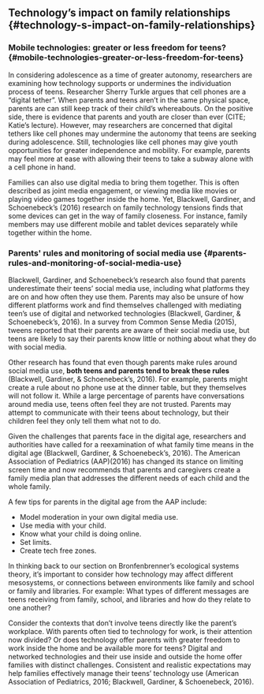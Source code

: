 ## Technology’s impact on family relationships {#technology-s-impact-on-family-relationships}

### Mobile technologies: greater or less freedom for teens? {#mobile-technologies-greater-or-less-freedom-for-teens}

In considering adolescence as a time of greater autonomy, researchers are examining how technology supports or undermines the individuation process of teens. Researcher Sherry Turkle argues that cell phones are a “digital tether”. When parents and teens aren’t in the same physical space, parents are can still keep track of their child’s whereabouts. On the positive side, there is evidence that parents and youth are closer than ever (CITE; Katie’s lecture). However, may researchers are concerned that digital tethers like cell phones may undermine the autonomy that teens are seeking during adolescence. Still, technologies like cell phones may give youth opportunities for greater independence and mobility. For example, parents may feel more at ease with allowing their teens to take a subway alone with a cell phone in hand.

Families can also use digital media to bring them together. This is often described as joint media engagement, or viewing media like movies or playing video games together inside the home. Yet, Blackwell, Gardiner, and Schoenebeck’s (2016) research on family technology tensions finds that some devices can get in the way of family closeness. For instance, family members may use different mobile and tablet devices separately while together within the home.

### Parents&#039; rules and monitoring of social media use {#parents-rules-and-monitoring-of-social-media-use}

Blackwell, Gardiner, and Schoenebeck’s research also found that parents underestimate their teens’ social media use, including what platforms they are on and how often they use them. Parents may also be unsure of how different platforms work and find themselves challenged with mediating teen’s use of digital and networked technologies (Blackwell, Gardiner, &amp; Schoenebeck’s, 2016). In a survey from Common Sense Media (2015), tweens reported that their parents are aware of their social media use, but teens are likely to say their parents know little or nothing about what they do with social media.

Other research has found that even though parents make rules around social media use, **both teens and parents tend to break these rules** (Blackwell, Gardiner, &amp; Schoenebeck’s, 2016). For example, parents might create a rule about no phone use at the dinner table, but they themselves will not follow it. While a large percentage of parents have conversations around media use, teens often feel they are not trusted. Parents may attempt to communicate with their teens about technology, but their children feel they only tell them what not to do.

Given the challenges that parents face in the digital age, researchers and authorities have called for a reexamination of what family time means in the digital age (Blackwell, Gardiner, &amp; Schoenebeck’s, 2016). The American Association of Pediatrics (AAP)(2016) has changed its stance on limiting screen time and now recommends that parents and caregivers create a family media plan that addresses the different needs of each child and the whole family.

A few tips for parents in the digital age from the AAP include:

*   Model moderation in your own digital media use.
*   Use media with your child.
*   Know what your child is doing online.
*   Set limits.
*   Create tech free zones.

In thinking back to our section on Bronfenbrenner’s ecological systems theory, it’s important to consider how technology may affect different mesosystems, or connections between environments like family and school or family and libraries. For example: What types of different messages are teens receiving from family, school, and libraries and how do they relate to one another?

Consider the contexts that don’t involve teens directly like the parent’s workplace. With parents often tied to technology for work, is their attention now divided? Or does technology offer parents with greater freedom to work inside the home and be available more for teens? Digital and networked technologies and their use inside and outside the home offer families with distinct challenges. Consistent and realistic expectations may help families effectively manage their teens’ technology use (American Association of Pediatrics, 2016; Blackwell, Gardiner, &amp; Schoenebeck, 2016).

###